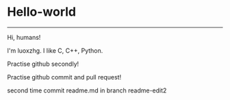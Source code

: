 # Hello-world
---
Hi, humans!

I'm luoxzhg. I like C, C++, Python.

Practise github secondly!

Practise github commit and pull request!

second time commit readme.md in branch readme-edit2
